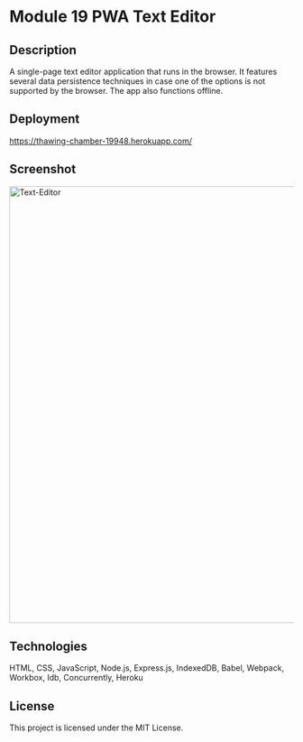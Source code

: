 # Module 19 PWA Text Editor

## Description

A single-page text editor application that runs in the browser. It features several data persistence techniques in case one of the options is not supported by the browser. The app also functions offline.

## Deployment

https://thawing-chamber-19948.herokuapp.com/

## Screenshot

<img width="774" alt="Text-Editor" src="https://user-images.githubusercontent.com/108305121/232937589-87a02778-a785-4baa-ab20-35da27a4e688.png">

## Technologies

HTML, CSS, JavaScript, Node.js, Express.js, IndexedDB, Babel, Webpack, Workbox, Idb, Concurrently, Heroku

## License

This project is licensed under the MIT License.
